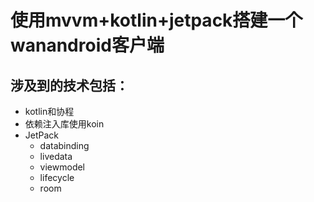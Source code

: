 # 使用mvvm+kotlin+jetpack搭建一个wanandroid客户端

## 涉及到的技术包括：
  * kotlin和协程
  * 依赖注入库使用koin
  * JetPack
    * databinding
    * livedata
    * viewmodel
    * lifecycle
    * room

